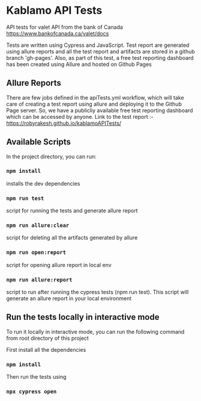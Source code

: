 
# Kablamo API Tests 

API tests for valet API from the bank of Canada https://www.bankofcanada.ca/valet/docs

Tests are written using Cypress and JavaScript. Test report are generated using allure reports and all the test report and artifacts are stored in a github branch 'gh-pages'. Also, as part of this test, a free test reporting dashboard has been created using Allure and hosted on Github Pages

## Allure Reports

There are few jobs defined in the apiTests.yml workflow, which will take care of creating a test report using allure and deploying it to the Github Page server. So, we have a publicliy available free test reporting dashboard which can be accessed by anyone. Link to the test report :- https://robyrakesh.github.io/kablamoAPITests/



## Available Scripts

In the project directory, you can run:

### `npm install`

installs the dev dependencies

### `npm run test`

script for running the tests and generate allure report

### `npm run allure:clear`

script for deleting all the artifacts generated by allure

### `npm run open:report`

script for opening allure report in local env

### `npm run allure:report`

script to run after running the cypress tests (npm run test). This script will generate an allure report in your local environment



## Run the tests locally in interactive mode

To run it locally in interactive mode, you can run the following command from root directory of this project

First install all the dependencies 
### `npm install` 
Then run the tests using 
### `npx cypress open`


